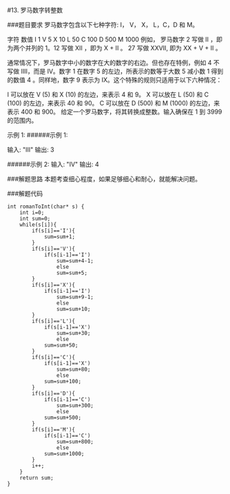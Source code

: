 #13. 罗马数字转整数


###题目要求
罗马数字包含以下七种字符: I， V， X， L，C，D 和 M。

字符          数值
I             1
V             5
X             10
L             50
C             100
D             500
M             1000
例如， 罗马数字 2 写做 II ，即为两个并列的 1。12 写做 XII ，即为 X + II 。 27 写做  XXVII, 即为 XX + V + II 。

通常情况下，罗马数字中小的数字在大的数字的右边。但也存在特例，例如 4 不写做 IIII，而是 IV。数字 1 在数字 5 的左边，所表示的数等于大数 5 减小数 1 得到的数值 4 。同样地，数字 9 表示为 IX。这个特殊的规则只适用于以下六种情况：

I 可以放在 V (5) 和 X (10) 的左边，来表示 4 和 9。
X 可以放在 L (50) 和 C (100) 的左边，来表示 40 和 90。 
C 可以放在 D (500) 和 M (1000) 的左边，来表示 400 和 900。
给定一个罗马数字，将其转换成整数。输入确保在 1 到 3999 的范围内。

示例 1:
######示例 1:

输入: "III"
输出: 3

######示例 2:
输入: "IV"
输出: 4

	
###解题思路
本题考查细心程度，如果足够细心和耐心，就能解决问题。

###解题代码

	int romanToInt(char* s) {
	    int i=0;
	    int sum=0;
	    while(s[i]){
	        if(s[i]=='I'){
	            sum=sum+1;
	        }
	        if(s[i]=='V'){
	            if(s[i-1]=='I')
	                sum=sum+4-1;
	                else
	                sum=sum+5;
	        }
	        if(s[i]=='X'){
	            if(s[i-1]=='I')
	                sum=sum+9-1;
	                else
	                sum=sum+10;
	        }
	        if(s[i]=='L'){
	            if(s[i-1]=='X')
	                sum=sum+30;
	                else  
	            sum=sum+50;
	        }
	        if(s[i]=='C'){
	            if(s[i-1]=='X')
	                sum=sum+80;
	                else
	            sum=sum+100;
	        }
	        if(s[i]=='D'){
	            if(s[i-1]=='C')
	                sum=sum+300;
	                else
	            sum=sum+500;
	        }
	        if(s[i]=='M'){
	            if(s[i-1]=='C')
	                sum=sum+800;
	                else
	            sum=sum+1000;
	        }
	        i++;
	    }
	    return sum;
	}

